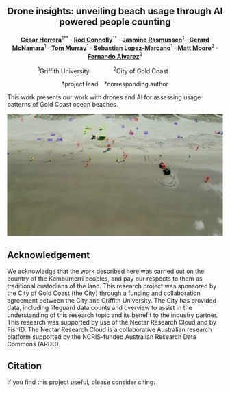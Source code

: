 <div align="center">
<h2>Drone insights: unveiling beach usage through AI powered people counting</h2>

[**César Herrera**](https://experts.griffith.edu.au/30877-césar-herrera-acosta)<sup>1&dagger;*</sup> · [**Rod Connolly**]()<sup>1&dagger;</sup>  · [**Jasmine Rasmussen**]()<sup>1</sup> · [**Gerard McNamara**]()<sup>1</sup>  · [**Tom Murray**]()<sup>1</sup>  · [**Sebastian Lopez-Marcano**]()<sup>1</sup>  · [**Matt Moore**]()<sup>2</sup> · [**Fernando Alvarez**]()<sup>2</sup>

<sup>1</sup>Griffith University&emsp;&emsp;&emsp;&emsp;<sup>2</sup>City of Gold Coast&emsp;&emsp;&emsp;&emsp;<sup>

&dagger;project lead&emsp;*corresponding author
</div>

This work presents our work with drones and AI for assessing usage patterns of Gold Coast ocean beaches.

![demo](assets/demo.jpg)

## Acknowledgement

We acknowledge that the work described here was carried out on the country of the Kombumerri peoples, and pay our respects to them as traditional custodians of the land. This research project was sponsored by the City of Gold Coast (the City) through a funding and collaboration agreement between the City and Griffith University. The City has provided data, including lifeguard data counts and overview to assist in the understanding of this research topic and its benefit to the industry partner. This research was supported by use of the Nectar Research Cloud and by FishID.  The Nectar Research Cloud is a collaborative Australian research platform supported by the NCRIS-funded Australian Research Data Commons (ARDC).

## Citation

If you find this project useful, please consider citing:

```bibtex

```
